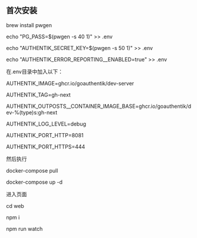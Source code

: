## 首次安装

brew install  pwgen

echo "PG_PASS=$(pwgen -s 40 1)" >> .env

echo "AUTHENTIK_SECRET_KEY=$(pwgen -s 50 1)" >> .env

echo "AUTHENTIK_ERROR_REPORTING__ENABLED=true" >> .env


在.env目录中加入以下：

AUTHENTIK_IMAGE=ghcr.io/goauthentik/dev-server

AUTHENTIK_TAG=gh-next

AUTHENTIK_OUTPOSTS__CONTAINER_IMAGE_BASE=ghcr.io/goauthentik/dev-%(type)s:gh-next

AUTHENTIK_LOG_LEVEL=debug

AUTHENTIK_PORT_HTTP=8081

AUTHENTIK_PORT_HTTPS=444

然后执行

docker-compose pull

docker-compose up -d

进入页面

cd web

npm i

npm run watch







